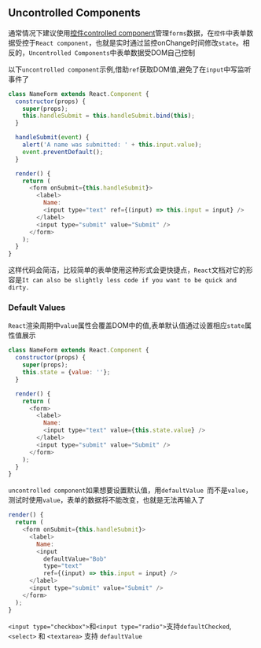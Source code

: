 ## Uncontrolled Components
通常情况下建议使用[控件controlled component](./10.RefsAndDOM.md)管理`forms`数据，在`控件`中表单数据受控于`React component`，也就是实时通过监控onChange时间修改`state`。相反的，`Uncontrolled Components`中表单数据受DOM自己控制

以下`uncontrolled component`示例,借助`ref`获取DOM值,避免了在`input`中写监听事件了
```js
class NameForm extends React.Component {
  constructor(props) {
    super(props);
    this.handleSubmit = this.handleSubmit.bind(this);
  }

  handleSubmit(event) {
    alert('A name was submitted: ' + this.input.value);
    event.preventDefault();
  }

  render() {
    return (
      <form onSubmit={this.handleSubmit}>
        <label>
          Name:
          <input type="text" ref={(input) => this.input = input} />
        </label>
        <input type="submit" value="Submit" />
      </form>
    );
  }
}
```
这样代码会简洁，比较简单的表单使用这种形式会更快捷点，`React`文档对它的形容是`It can also be slightly less code if you want to be quick and dirty.`

### Default Values
`React`渲染周期中`value`属性会覆盖DOM中的值,表单默认值通过设置相应`state`属性值展示
```js
class NameForm extends React.Component {
  constructor(props) {
    super(props);
    this.state = {value: ''};
  }

  render() {
    return (
      <form>
        <label>
          Name:
          <input type="text" value={this.state.value} />
        </label>
        <input type="submit" value="Submit" />
      </form>
    );
  }
}
```
`uncontrolled component`如果想要设置默认值，用`defaultValue `而不是`value`，测试时使用`value`，表单的数据将不能改变，也就是无法再输入了
```js
render() {
  return (
    <form onSubmit={this.handleSubmit}>
      <label>
        Name:
        <input
          defaultValue="Bob"
          type="text"
          ref={(input) => this.input = input} />
      </label>
      <input type="submit" value="Submit" />
    </form>
  );
}
```
`<input type="checkbox">`和`<input type="radio">`支持`defaultChecked`,`<select>` 和 `<textarea>` 支持 `defaultValue`